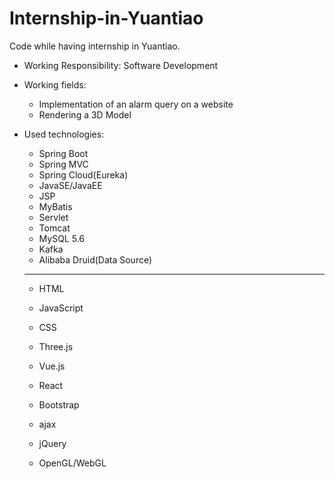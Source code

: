# Internship-in-Yuantiao
Code while having internship in Yuantiao.

- Working Responsibility: Software Development 
- Working fields: 
  - Implementation of an alarm query on a website
  - Rendering a 3D Model

- Used technologies:

  - Spring Boot
  - Spring MVC
  - Spring Cloud(Eureka)
  - JavaSE/JavaEE
  - JSP
  - MyBatis
  - Servlet
  - Tomcat
  - MySQL 5.6
  - Kafka
  - Alibaba Druid(Data Source)

  ------

  

  - HTML

  - JavaScript

  - CSS

  - Three.js

  - Vue.js

  - React

  - Bootstrap

  - ajax

  - jQuery

  - OpenGL/WebGL

    



